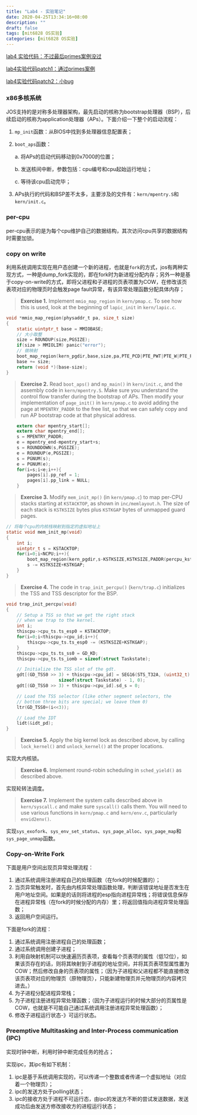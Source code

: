 ```yaml
---
title: "Lab4 - 实验笔记"
date: 2020-04-25T13:34:16+08:00
description: ""
draft: false
tags: [mit6828 OS实验]
categories: [mit6828 OS实验]
---
```


[lab4 实验代码：不过最后primes案例没过](https://github.com/chengshuyi/jos-lab/commit/287d90ad016d0dbb6d1d275336c4007cc5c14931)

[lab4实验代码patch1：通过primes案例](https://github.com/chengshuyi/jos-lab/commit/d108ac413223571d2417293fe5ce66bda8ca3920)

[lab4实验代码patch2：小bug](https://github.com/chengshuyi/jos-lab/commit/77e886ae1aeb99c42b604ec0b40bd9e05eb291a0)

### x86多核系统

JOS支持的是对称多处理器架构，最先启动的核称为bootstrap处理器（BSP），后续启动的核称为application处理器（APs）。下面介绍一下整个的启动流程：

1. `mp_init`函数：从BIOS中找到多处理器信息配置表；

2. `boot_aps`函数：

   a. 将APs的启动代码移动到0x7000的位置；

   b. 发送核间中断，参数包括：cpu编号和cpu起始运行地址；

   c. 等待该cpu启动完毕；

3. APs执行的代码和BSP差不太多，主要涉及的文件有：`kern/mpentry.S`和`kern/init.c`。

### per-cpu

per-cpu表示的是为每个cpu维护自己的数据结构，其次访问cpu共享的数据结构时需要加锁。

### copy on write

利用系统调用实现在用户态创建一个新的进程，也就是`fork`的方式，jos有两种实现方式，一种是dump_fork实现的，即在fork时为新进程分配内存；另外一种是基于copy-on-write的方式，即将父进程和子进程的页表项置为COW，在修改该页表项对应的物理页时会触发page fault异常，有该异常处理函数分配具体内存；

> **Exercise 1.** Implement `mmio_map_region` in `kern/pmap.c`. To see how this is used, look at the beginning of `lapic_init` in `kern/lapic.c`.

```c
void *mmio_map_region(physaddr_t pa, size_t size)
{
	static uintptr_t base = MMIOBASE;
    // 大小取整
	size = ROUNDUP(size,PGSIZE);
	if(size > MMIOLIM) panic("error");
    // 做映射
	boot_map_region(kern_pgdir,base,size,pa,PTE_PCD|PTE_PWT|PTE_W|PTE_P);
	base += size;
	return (void *)(base-size);
}
```

> **Exercise 2.** Read `boot_aps()` and `mp_main()` in `kern/init.c`, and the assembly code in `kern/mpentry.S`. Make sure you understand the control flow transfer during the bootstrap of APs. Then modify your implementation of `page_init()` in `kern/pmap.c` to avoid adding the page at `MPENTRY_PADDR` to the free list, so that we can safely copy and run AP bootstrap code at that physical address. 

```c
	extern char mpentry_start[];
	extern char mpentry_end[];
	s = MPENTRY_PADDR;
	e = mpentry_end-mpentry_start+s;
	s = ROUNDDOWN(s,PGSIZE);
	e = ROUNDUP(e,PGSIZE);
	s = PGNUM(s);
	e = PGNUM(e);
	for(i=s;i<e;i++){
		pages[i].pp_ref = 1;
		pages[i].pp_link = NULL;
	}
```

> **Exercise 3.** Modify `mem_init_mp()` (in `kern/pmap.c`) to map per-CPU stacks starting at `KSTACKTOP`, as shown in `inc/memlayout.h`. The size of each stack is `KSTKSIZE` bytes plus `KSTKGAP` bytes of unmapped guard pages.

```c
// 将每个cpu的内核栈映射到指定的虚拟地址上
static void mem_init_mp(void)
{
	int i;
	uintptr_t s = KSTACKTOP;
	for(i=0;i<NCPU;i++){
		boot_map_region(kern_pgdir,s-KSTKSIZE,KSTKSIZE,PADDR(percpu_kstacks[i]),PTE_W|PTE_P);
		s -= KSTKSIZE+KSTKGAP;
	}
}
```

> **Exercise 4.** The code in `trap_init_percpu()` (`kern/trap.c`) initializes the TSS and TSS descriptor for the BSP.

```c
void trap_init_percpu(void)
{
	// Setup a TSS so that we get the right stack
	// when we trap to the kernel.
	int i;
	thiscpu->cpu_ts.ts_esp0 = KSTACKTOP;
	for(i=0;i<thiscpu->cpu_id;i++){
		thiscpu->cpu_ts.ts_esp0 -= (KSTKSIZE+KSTKGAP);
	}
	thiscpu->cpu_ts.ts_ss0 = GD_KD;
	thiscpu->cpu_ts.ts_iomb = sizeof(struct Taskstate);

	// Initialize the TSS slot of the gdt.
	gdt[(GD_TSS0 >> 3) + thiscpu->cpu_id] = SEG16(STS_T32A, (uint32_t) (&thiscpu->cpu_ts),
					sizeof(struct Taskstate) - 1, 0);
	gdt[(GD_TSS0 >> 3) + thiscpu->cpu_id].sd_s = 0;

	// Load the TSS selector (like other segment selectors, the
	// bottom three bits are special; we leave them 0)
	ltr(GD_TSS0+(i<<3));

	// Load the IDT
	lidt(&idt_pd);
}
```

> **Exercise 5.** Apply the big kernel lock as described above, by calling `lock_kernel()` and `unlock_kernel()` at the proper locations.

实现大内核锁。

> **Exercise 6.** Implement round-robin scheduling in `sched_yield()` as described above.

实现轮转法调度。

> **Exercise 7.** Implement the system calls described above in `kern/syscall.c` and make sure `syscall()` calls them. You will need to use various functions in `kern/pmap.c` and `kern/env.c`, particularly `envid2env()`.

实现`sys_exofork`、`sys_env_set_status`、`sys_page_alloc`、`sys_page_map`和`sys_page_unmap`函数。

### Copy-on-Write Fork

下面是用户空间出现页异常处理流程：

1. 通过系统调用注册进程自己的处理函数（在fork的时候配置的）；
2. 当页异常触发时，首先由内核异常处理函数处理，判断该错误地址是否发生在用户地址空间。如果是的话则将进程的esp指向进程异常栈；将错误信息保存在进程异常栈（在fork的时候分配的内存）里；将返回值指向进程异常处理函数；
3. 返回用户空间运行。

下面是fork的流程：

1. 通过系统调用注册进程自己的处理函数；
2. 通过系统调用创建子进程；
3. 利用自映射机制可以快速遍历页表项，查看每个页表项的属性（低12位），如果该页存在的话，则将其映射到子进程的地址空间，并将其页表项型属性置为COW；然后修改自身的页表项的属性；（因为子进程和父进程都不能直接修改该页表项对应的物理页（原物理页），只能新建物理页并元物理页的内容拷贝进去。）
4. 为子进程分配进程异常栈；
5. 为子进程注册进程异常处理函数；（因为子进程运行的时候大部分的页属性是COW，也就是不可能自己通过系统调用注册进程异常处理函数）；
6. 修改子进程运行状态-》可运行状态。

### Preemptive Multitasking and Inter-Process communication (IPC)

实现时钟中断，利用时钟中断完成任务的抢占；

实现ipc，其ipc有如下机制：

1. ipc是基于系统调用实现的，可以传递一个整数或者传递一个虚拟地址（对应着一个物理页）；
2. ipc的发送方处于polling状态；
3. ipc的接收方处于进程不可运行态，由ipc的发送方不断的尝试发送数据，发送成功后由发送方修改接收方的进程运行状态；